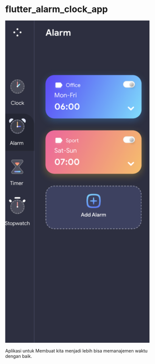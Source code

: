 # flutter_alarm_clock_app

![screenshot](lib/ScreenShot.png)

Aplikasi untuk Membuat kita menjadi lebih bisa memanajemen waktu dengan baik.
